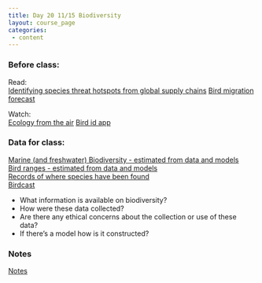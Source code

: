 ```yaml
---
title: Day 20 11/15 Biodiversity
layout: course_page
categories:
 - content
---
```


### Before class:

Read:  
[Identifying species threat hotspots from global supply chains](https://www.sciencedaily.com/releases/2017/01/170104103604.htm)
[Bird migration forecast](https://www.npr.org/2018/09/16/648452136/birdcast-predicting-bird-migrations)

Watch:  
[Ecology from the air](https://www.ted.com/talks/greg_asner_ecology_from_the_air)
[Bird id app](https://www.youtube.com/watch?time_continue=109&v=OkH11ZiIL9E)


### Data for class:

[Marine (and freshwater) Biodiversity - estimated from data and models](http://www.aquamaps.org/)  
[Bird ranges - estimated from data and models](http://ebird.org/)  
[Records of where species have been found](https://www.inaturalist.org/)  
[Birdcast](http://birdcast.info/)

* What information is available on biodiversity?
* How were these data collected?
* Are there any ethical concerns about the collection or use of these data?
* If there’s a model how is it constructed?

### Notes
[Notes](../day20notes)
